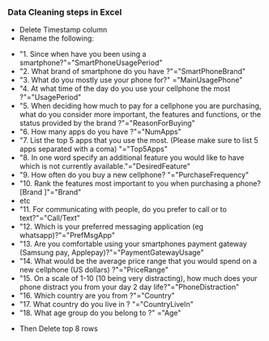 ### Data Cleaning steps in Excel
* Delete Timestamp column
* Rename the following:
- "1.	Since when have you been using a smartphone?"="SmartPhoneUsagePeriod"
- "2.	What brand of smartphone do you have ?"="SmartPhoneBrand"
- "3.	What do you mostly use your phone for?"
="MainUsagePhone"
- "4.	At what time of the day do you use your cellphone the most ?"="UsagePeriod"
- "5.	When deciding how much to pay for a cellphone you are purchasing, what do you consider more important, the features and functions, or the status provided by the brand ?"="ReasonForBuying"
- "6.	How many apps do you have ?"="NumApps"
- "7.     List the top 5 apps that you use the most. (Please make sure to list 5 apps separated with a coma) 
"="Top5Apps"
- "8.	In one word specify an additional feature you would like to have which is not currently available."="DesiredFeature"
- "9.	How often do you buy a new cellphone? "="PurchaseFrequency"
- "10.	Rank the features most important to you when purchasing a phone? [Brand ]"="Brand"
- etc
- "11.	For communicating with people, do you prefer to call or to text?"="Call/Text"
- "12.	Which is your preferred messaging application (eg whatsapp)?"="PrefMsgApp"
- "13.	Are you comfortable using your smartphones payment gateway (Samsung pay, Applepay)?"="PaymentGatewayUsage"
- "14.	What would be the average price range that you would spend on a new cellphone (US dollars) ?"="PriceRange"
- "15.	On a scale of 1-10 (10 being very distracting), how much does your phone distract you from your day 2 day life?"="PhoneDistraction"
- "16.	Which country are you from ?"="Country"
- "17.   What country do you live in ? "="CountryLiveIn"
- "18.   What age group do you belong to ?" ="Age"
* Then Delete top 8 rows

